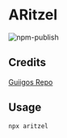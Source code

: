 # ARitzel

![npm-publish](https://github.com/guiigos/card/workflows/npm-publish/badge.svg)

## Credits
[Guiigos Repo](https://github.com/guiigos/card)

## Usage

```
npx aritzel
```

